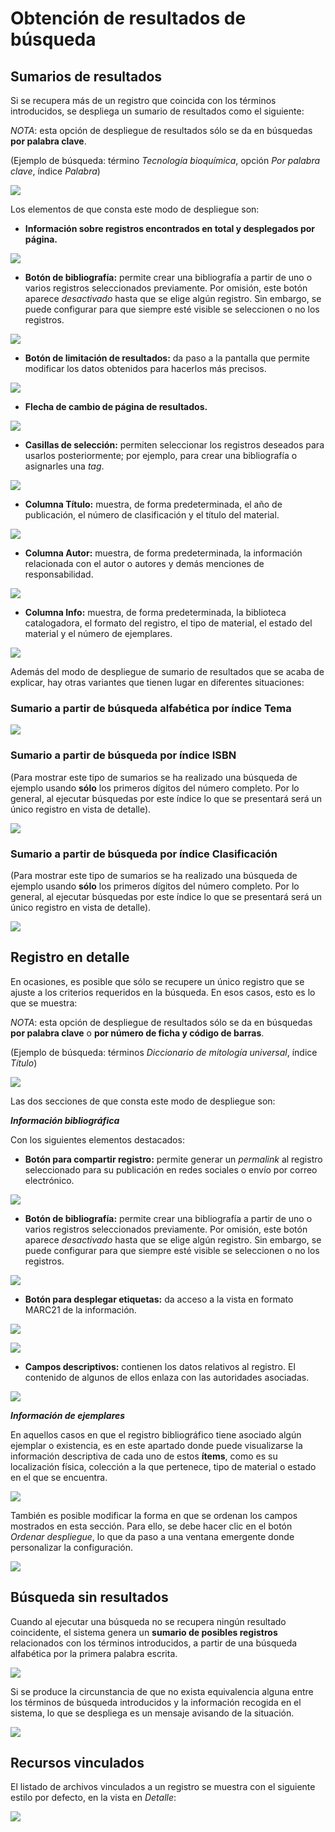 # Obtención de resultados de búsqueda
## Sumarios de resultados

Si se recupera más de un registro que coincida con los términos introducidos, se despliega un sumario de resultados como el siguiente:

_NOTA_: esta opción de despliegue de resultados sólo se da en búsquedas **por palabra clave**.

(Ejemplo de búsqueda: término *Tecnología bioquímica*, opción *Por palabra clave*, índice *Palabra*)

![](despliegue_listado.png) 

Los elementos de que consta este modo de despliegue son:

- **Información sobre registros encontrados en total y desplegados por página.**

![](info_registros.png)

- **Botón de bibliografía:** permite crear una bibliografía a partir de uno o varios registros seleccionados previamente. Por omisión, este botón aparece *desactivado* hasta que se elige algún registro. Sin embargo, se puede configurar para que siempre esté visible se seleccionen o no los registros.

![](boton_bibliografia.png)

- **Botón de limitación de resultados:** da paso a la pantalla que permite modificar los datos obtenidos para hacerlos más precisos.

![](boton_limitacion.png)

- **Flecha de cambio de página de resultados.**

![](flecha_pagina.png)

- **Casillas de selección:** permiten seleccionar los registros deseados para usarlos posteriormente; por ejemplo, para crear una bibliografía o asignarles una *tag*.

![](casilla_seleccion.png)

- **Columna Título:** muestra, de forma predeterminada, el año de publicación, el número de clasificación y el título del material.

![](columna_titulo.png)

- **Columna Autor:** muestra, de forma predeterminada, la información relacionada con el autor o autores y demás menciones de responsabilidad.

![](columna_autor.png)

- **Columna Info:** muestra, de forma predeterminada, la biblioteca catalogadora, el formato del registro, el tipo de material, el estado del material y el número de ejemplares.

![](columna_info.png)

Además del modo de despliegue de sumario de resultados que se acaba de explicar, hay otras variantes que tienen lugar en diferentes situaciones:

### Sumario a partir de búsqueda alfabética por índice Tema

![](despliegue_listado2.png)

### Sumario a partir de búsqueda por índice ISBN

(Para mostrar este tipo de sumarios se ha realizado una búsqueda de ejemplo usando **sólo** los primeros dígitos del número completo. Por lo general, al ejecutar búsquedas por este índice lo que se presentará será un único registro en vista de detalle).

![](despliegue_ISBN.png)

### Sumario a partir de búsqueda por índice Clasificación

(Para mostrar este tipo de sumarios se ha realizado una búsqueda de ejemplo usando **sólo** los primeros dígitos del número completo. Por lo general, al ejecutar búsquedas por este índice lo que se presentará será un único registro en vista de detalle).

![](despliegue_clasificacion.png)

## Registro en detalle

En ocasiones, es posible que sólo se recupere un único registro que se ajuste a los criterios requeridos en la búsqueda. En esos casos, esto es lo que se muestra:

_NOTA_: esta opción de despliegue de resultados sólo se da en búsquedas **por palabra clave** o **por número de ficha y código de barras**.

(Ejemplo de búsqueda: términos *Diccionario de mitología universal*, índice *Título*)

![](despliegue_detalle.png)

Las dos secciones de que consta este modo de despliegue son:

**_Información bibliográfica_**

Con los siguientes elementos destacados:

- **Botón para compartir registro:** permite generar un *permalink* al registro seleccionado para su publicación en redes sociales o envío por correo electrónico.

![](opciones_compartir.png)

- **Botón de bibliografía:** permite crear una bibliografía a partir de uno o varios registros seleccionados previamente. Por omisión, este botón aparece *desactivado* hasta que se elige algún registro. Sin embargo, se puede configurar para que siempre esté visible se seleccionen o no los registros.

![](boton_bibliografia.png)

- **Botón para desplegar etiquetas:** da acceso a la vista en formato MARC21 de la información.

![](boton_despliegue_etiquetas.png)

![](pantalla_despliegue_etiquetas.png)

- **Campos descriptivos:** contienen los datos relativos al registro. El contenido de algunos de ellos enlaza con las autoridades asociadas.

![](info_bibliografica.png)

**_Información de ejemplares_**

En aquellos casos en que el registro bibliográfico tiene asociado algún ejemplar o existencia, es en este apartado donde puede visualizarse la información descriptiva de cada uno de estos **ítems**, como es su localización física, colección a la que pertenece, tipo de material o estado en el que se encuentra.

![](despliegue_ejemplares.png)

También es posible modificar la forma en que se ordenan los campos mostrados en esta sección. Para ello, se debe hacer clic en el botón *Ordenar despliegue*, lo que da paso a una ventana emergente donde personalizar la configuración.

![](ventana_orden_ejemplares.png)

## Búsqueda sin resultados

Cuando al ejecutar una búsqueda no se recupera ningún resultado coincidente, el sistema genera un **sumario de posibles registros** relacionados con los términos introducidos, a partir de una búsqueda alfabética por la primera palabra escrita.

![](listado_noregistros.png)

Si se produce la circunstancia de que no exista equivalencia alguna entre los términos de búsqueda introducidos y la información recogida en el sistema, lo que se despliega es un mensaje avisando de la situación.

![](mensaje_noregistros.png)

## Recursos vinculados

El listado de archivos vinculados a un registro se muestra con el siguiente estilo por defecto, en la vista en *Detalle*:

![](recursos_vinculados.png)